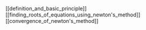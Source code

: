 [[definition_and_basic_principle]]
[[finding_roots_of_equations_using_newton's_method]]
[[convergence_of_newton's_method]]
